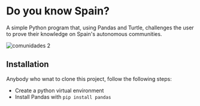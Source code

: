# Do you know Spain?
A simple Python program that, using Pandas and Turtle, challenges the user to prove their knowledge on Spain's autonomous communities. 

![comunidades 2](https://user-images.githubusercontent.com/117080861/227749216-5e11336d-109a-4c27-a440-0e77b5d25376.png)

## Installation
Anybody who wnat to clone this project, follow the following steps:

* Create a python virtual environment
* Install Pandas with `pip install pandas`




